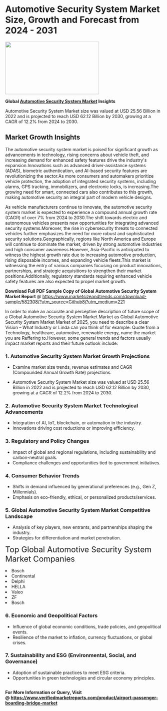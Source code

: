 <H1>Automotive Security System Market Size, Growth and Forecast from 2024 - 2031</H1><img class="aligncenter size-medium wp-image-584254" src="https://thirdeyenews.in/wp-content/uploads/2024/09/Global-Market-Research-300x168.jpeg" alt="" width="300" height="168" /><p><strong>Global&nbsp;<a href="https://www.marketsizeandtrends.com/download-sample/582308/?utm_source=Github8j?utm_medium=221">Automotive Security System Market</a> Insights</strong></p><p>Automotive Security System Market size was valued at USD 25.56 Billion in 2022 and is projected to reach USD 62.12 Billion by 2030, growing at a CAGR of 12.2% from 2024 to 2030.</p><p><h2>Market Growth Insights</h2> <p>The automotive security system market is poised for significant growth as advancements in technology, rising concerns about vehicle theft, and increasing demand for enhanced safety features drive the industry's expansion.Innovations such as advanced driver-assistance systems (ADAS), biometric authentication, and AI-based security features are revolutionizing the sector.As more consumers and automakers prioritize vehicle protection, the adoption of integrated security systems, including alarms, GPS tracking, immobilizers, and electronic locks, is increasing.The growing need for smart, connected cars also contributes to this growth, making automotive security an integral part of modern vehicle designs.</p> <p>As vehicle manufacturers continue to innovate, the automotive security system market is expected to experience a compound annual growth rate (CAGR) of over 7% from 2024 to 2030.The shift towards electric and autonomous vehicles presents new opportunities for integrating advanced security systems.Moreover, the rise in cybersecurity threats to connected vehicles further emphasizes the need for more robust and sophisticated security solutions.Geographically, regions like North America and Europe will continue to dominate the market, driven by strong automotive industries and high consumer awareness.However, Asia-Pacific is anticipated to witness the highest growth rate due to increasing automotive production, rising disposable incomes, and expanding vehicle fleets.This market is witnessing the entry of various companies focusing on product innovations, partnerships, and strategic acquisitions to strengthen their market positions.Additionally, regulatory standards requiring enhanced vehicle safety features are also expected to propel market growth.<p><span class=""><strong>Download Full PDF Sample Copy of Global Automotive Security System Market Report</strong> @ <a href="https://www.marketsizeandtrends.com/download-sample/582308/?utm_source=Github8j?utm_medium=221" target="_blank">https://www.marketsizeandtrends.com/download-sample/582308/?utm_source=Github8j?utm_medium=221</a></span></p><p>In order to make an accurate and perceptive description of future scope of a Global&nbsp;Automotive Security System Market Market as Global&nbsp;Automotive Security System Market Market of 2025, you need to describe a clear Vision &ndash; What Industry or Linda can you think of for example: Quote from a Technology, healthcare, automotive, renewable energy, name the market you are Reffering to.However, some general trends and factors usually impact market reports and their future outlook include:</p><h3>1.&nbsp;<strong>Automotive Security System Market Growth Projections</strong></h3><ul><li>Examine market size trends, revenue estimates and CAGR (Compounded Annual Growth Rate) projections.</li><li><p>Automotive Security System Market size was valued at USD 25.56 Billion in 2022 and is projected to reach USD 62.12 Billion by 2030, growing at a CAGR of 12.2% from 2024 to 2030.</p></li></ul><h3>2.&nbsp;<strong>Automotive Security System Market Technological Advancements</strong></h3><ul><li>Integration of AI, IoT, blockchain, or automation in the industry.</li><li>Innovations driving cost reductions or improving efficiency.</li></ul><h3>3.&nbsp;<strong>Regulatory and Policy Changes</strong></h3><ul><li>Impact of global and regional regulations, including sustainability and carbon-neutral goals.</li><li>Compliance challenges and opportunities tied to government initiatives.</li></ul><h3>4.&nbsp;<strong>Consumer Behavior Trends</strong></h3><ul><li>Shifts in demand influenced by generational preferences (e.g., Gen Z, Millennials).</li><li>Emphasis on eco-friendly, ethical, or personalized products/services.</li></ul><h3>5.&nbsp;<strong>Global Automotive Security System Market Competitive Landscape</strong></h3><ul><li>Analysis of key players, new entrants, and partnerships shaping the industry.</li><li>Strategies for differentiation and market penetration.</li></ul><p data-pm-slice="1 1 []"><span style="color: inherit; font-family: inherit; font-size: 25px;">Top Global Automotive Security System Market Companies</span></p><div class="" data-test-id=""><p><li>Bosch</li><li> Continental</li><li> Delphi</li><li> HELLA</li><li> Valeo</li><li> ZF</li><li> Bosch</li></p></div><h3>6.&nbsp;<strong>Economic and Geopolitical Factors</strong></h3><ul><li>Influence of global economic conditions, trade policies, and geopolitical events.</li><li>Resilience of the market to inflation, currency fluctuations, or global crises.</li></ul><h3>7.&nbsp;<strong>Sustainability and ESG (Environmental, Social, and Governance)</strong></h3><ul><li>Adoption of sustainable practices to meet ESG criteria.</li><li>Opportunities in green technologies and circular economy principles.</li></ul><h2><strong style="font-size: 14px;">For More Information or Query, Visit @&nbsp;</strong><a style="background-color: #ffffff; font-size: 14px;" href="https://www.marketsizeandtrends.com/report/automotive-security-system-market/" target="_blank">https://www.verifiedmarketreports.com/product/airport-passenger-boarding-bridge-market</a></h2>